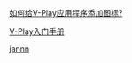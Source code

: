 
[如何给V-Play应用程序添加图标?](https://my.oschina.net/jannn/blog/674925)

[V-Play入门手册](https://my.oschina.net/jannn/blog/656706)

[jannn](https://my.oschina.net/jannn/blog?catalog=3516238&temp=1479448580058)